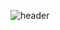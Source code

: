 ![header](https://capsule-render.vercel.app/api?type=Waving&color=gradient&height=250&section=header&text=Welcome+to+TwooTwoo's+GitHub&fontSize=40)
